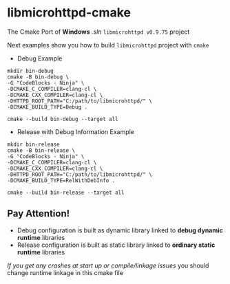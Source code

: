 # libmicrohttpd-cmake
The Cmake Port of **Windows** *.sln* `libmicrohttpd v0.9.75` project

Next examples show you how to build `libmicrohttpd` project with `cmake`
- Debug Example
```
mkdir bin-debug
cmake -B bin-debug \
-G "CodeBlocks - Ninja" \
-DCMAKE_C_COMPILER=clang-cl \
-DCMAKE_CXX_COMPILER=clang-cl \
-DHTTPD_ROOT_PATH="C:/path/to/libmicrohttpd/" \
-DCMAKE_BUILD_TYPE=Debug .

cmake --build bin-debug --target all
```
- Release with Debug Information Example
```
mkdir bin-release
cmake -B bin-release \
-G "CodeBlocks - Ninja" \
-DCMAKE_C_COMPILER=clang-cl \
-DCMAKE_CXX_COMPILER=clang-cl \
-DHTTPD_ROOT_PATH="C:/path/to/libmicrohttpd/" \
-DCMAKE_BUILD_TYPE=RelWithDebInfo .

cmake --build bin-release --target all
```

## Pay Attention!
- Debug configuration is built as dynamic library linked to **debug dynamic runtime** libraries
- Release configuration is built as static library linked to **ordinary static runtime** libraries

*If you get any crashes at start up or compile/linkage issues* you should change runtime linkage in this cmake file
